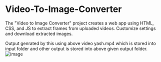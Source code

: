 # Video-To-Image-Converter
The "Video to Image Converter" project creates a web app using HTML, CSS, and JS to extract frames from uploaded videos. Customize settings and download extracted images.

Output genrated by this using above video yash.mp4 which is stored into input folder and other output is stored into above given output folder.
![image](https://github.com/Yashmenaria1/Video-To-Image-Converter/assets/107399779/17ca8c54-875c-4ec9-b8d0-d0c313904b54)
